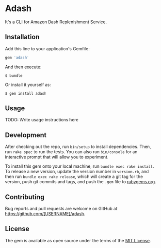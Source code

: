 # Adash

It's a CLI for Amazon Dash Replenishment Service.

## Installation

Add this line to your application's Gemfile:

```ruby
gem 'adash'
```

And then execute:

    $ bundle

Or install it yourself as:

    $ gem install adash

## Usage

TODO: Write usage instructions here

## Development

After checking out the repo, run `bin/setup` to install dependencies. Then, run `rake spec` to run the tests. You can also run `bin/console` for an interactive prompt that will allow you to experiment.

To install this gem onto your local machine, run `bundle exec rake install`. To release a new version, update the version number in `version.rb`, and then run `bundle exec rake release`, which will create a git tag for the version, push git commits and tags, and push the `.gem` file to [rubygems.org](https://rubygems.org).

## Contributing

Bug reports and pull requests are welcome on GitHub at https://github.com/[USERNAME]/adash.


## License

The gem is available as open source under the terms of the [MIT License](http://opensource.org/licenses/MIT).

